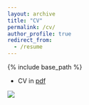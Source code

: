 ```yaml
---
layout: archive
title: "CV"
permalink: /cv/
author_profile: true
redirect_from:
  - /resume
---
```



{% include base_path %}

* CV in [pdf](https://econ-seunghee.github.io/CV_SeungheeLee.pdf)

<img src="https://econ-seunghee.github.io/CV_SeungheeLee.png">

